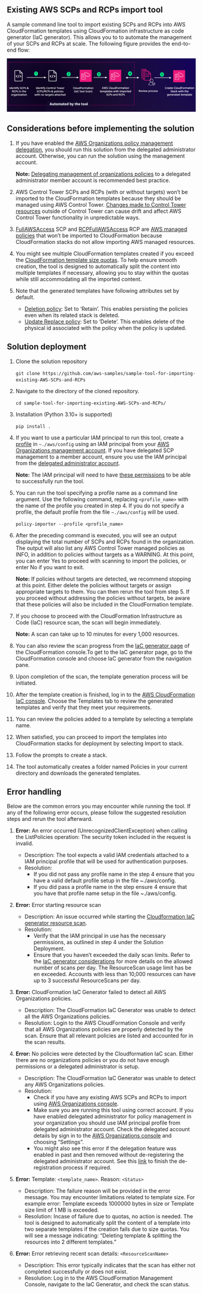## Existing AWS SCPs and RCPs import tool

A sample command line tool to import existing SCPs and RCPs into AWS CloudFormation templates using CloudFormation infrastructure as code generator (IaC generator). This allows you to to automate the management of your SCPs and RCPs at scale. The following figure provides the end-to-end flow:

![solutions_overview](solutions_overview.png "Solutions overview")


## Considerations before implementing the solution

1. If you have enabled the [AWS Organizations policy management delegation](https://docs.aws.amazon.com/organizations/latest/userguide/orgs_delegate_policies.html), you should run this solution from the delegated administrator account. Otherwise, you can run the solution using the management account.

    **Note:** [Delegating management of organizations policies](https://docs.aws.amazon.com/organizations/latest/userguide/orgs_delegate_policies.html) to a delegated administrator member account is recommended best practice.

2. AWS Control Tower SCPs and RCPs (with or without targets) won’t be imported to the CloudFormation templates because they should be managed using AWS Control Tower.  [Changes made to Control Tower resources](https://docs.aws.amazon.com/controltower/latest/userguide/walkthrough-delete.html) outside of Control Tower can cause drift and affect AWS Control Tower functionality in unpredictable ways.

3. [FullAWSAccess](https://console.aws.amazon.com/organizations/?#/policies/p-FullAWSAccess) SCP and [RCPFullAWSAccess](https://677276094262-lagb2dh4.us-east-1.console.aws.amazon.com/organizations/v2/home/policies/resource-control-policy/p-RCPFullAWSAccess) RCP are [AWS managed policies](https://docs.aws.amazon.com/organizations/latest/userguide/orgs_reference_available-policies.html) that won’t be imported to CloudFormation because CloudFormation stacks do not allow importing AWS managed resources.

4. You might see multiple CloudFormation templates created if you exceed the [CloudFormation template size quotas](https://docs.aws.amazon.com/AWSCloudFormation/latest/UserGuide/cloudformation-limits.html). To help ensure smooth creation, the tool is designed to automatically split the content into multiple templates if necessary, allowing you to stay within the quotas while still accommodating all the imported content. 

5. Note that the generated templates have following attributes set by default.
    * [Deletion policy](https://docs.aws.amazon.com/AWSCloudFormation/latest/UserGuide/aws-attribute-deletionpolicy.html?icmpid=docs_cfn_console): Set to ‘Retain’. This enables persisting the policies even when its related stack is deleted.
    * [Update Replace policy](https://docs.aws.amazon.com/AWSCloudFormation/latest/UserGuide/aws-attribute-updatereplacepolicy.html?icmpid=docs_cfn_console): Set to ‘Delete’. This enables delete of the physical id associated with the policy when the policy is updated. 

## Solution deployment

1. Clone the solution repository

    `git clone https://github.com/aws-samples/sample-tool-for-importing-existing-AWS-SCPs-and-RCPs`

2. Navigate to the directory of the cloned repository. 

    `cd sample-tool-for-importing-existing-AWS-SCPs-and-RCPs/`

3. Installation (Python 3.10+ is supported)

    `pip install .`

4. If you want to use a particular IAM principal to run this tool, create a [profile](https://docs.aws.amazon.com/cli/latest/userguide/cli-configure-files.html) in  `~./aws/config` using an IAM principal from your [AWS Organizations management account](https://docs.aws.amazon.com/organizations/latest/userguide/orgs_getting-started_concepts.html). If you have delegated SCP management to a member account, ensure you use the IAM principal from the [delegated administrator account](https://docs.aws.amazon.com/organizations/latest/userguide/orgs_delegate_policies.html). 
    
    **Note:** The IAM principal will need to have [these permissions](scp_and_rcp_import_tool/permissions.json) to be able to successfully run the tool.   

5. You can run the tool specifying a profile name as a command line argument. Use the following command, replacing `<profile_name>` with the name of the profile you created in step 4. If you do not specify a profile, the default profile from the file `~./aws/config` will be used.

    `policy-importer --profile <profile_name>`

6. After the preceding command is executed, you will see an output displaying the total number of SCPs and RCPs found in the organization. The output will also list any AWS Control Tower managed policies as INFO, in addition to policies without targets as a WARNING. At this point, you can enter Yes to proceed with scanning to import the policies, or enter No if you want to exit.
    
    **Note:** If policies without targets are detected, we recommend stopping at this point. Either delete the policies without targets or assign appropriate targets to them. You can then rerun the tool from step 5. If you proceed without addressing the policies without targets, be aware that these policies will also be included in the CloudFormation template.

7. If you choose to proceed with the CloudFormation Infrastructure as Code (IaC) resource scan, the scan will begin immediately. 
    
    **Note:** A scan can take up to 10 minutes for every 1,000 resources. 

8. You can also review the scan progress from the [IaC generator page](https://console.aws.amazon.com/cloudformation/home?#iac-generator) of the CloudFormation console.To get to the IaC generator page, go to the CloudFormation console and choose IaC generator from the navigation pane.

9. Upon completion of the scan, the template generation process will be initiated.  

10. After the template creation is finished, log in to the [AWS CloudFormation IaC console](https://console.aws.amazon.com/cloudformation/home?#iac-generator). Choose the Templates tab to review the generated templates and verify that they meet your requirements. 

11. You can review the policies added to a template by selecting a template name.

12. When satisfied, you can proceed to import the templates into CloudFormation stacks for deployment by selecting Import to stack. 

13. Follow the prompts to create a stack.

14. The tool automatically creates a folder named Policies in your current directory and downloads the generated templates.  


## Error handling

Below are the common errors you may encounter while running the tool. If any of the following error occurs, please follow the suggested resolution steps and rerun the tool afterward.

1. **Error:** An error occurred (UnrecognizedClientException) when calling the ListPolicies operation: The security token included in the request is invalid.
    * Description: The tool expects a valid IAM credentials attached to a IAM principal profile that will be used for authentication purposes.
    * Resolution: 
        * If you did not pass any profile name in the step 4 ensure that you have a valid default profile setup in the file ~./aws/config. 
        * If you did pass a profile name in the step ensure 4 ensure that you have that profile name setup in the file ~./aws/config.  

2. **Error:** Error starting resource scan
    * Description: An issue occurred while starting the [Cloudformation IaC generator resource scan](https://docs.aws.amazon.com/AWSCloudFormation/latest/UserGuide/iac-generator-start-resource-scan.html). 
    * Resolution: 
        * Verify that the IAM principal in use has the necessary permissions, as outlined in step 4 under the Solution Deployment.
        * Ensure that you haven’t exceeded the daily scan limits. Refer to the [IaC generator considerations](https://docs.aws.amazon.com/AWSCloudFormation/latest/UserGuide/generate-IaC.html#iac-generator-considerations) for more details on the allowed number of scans per day. The ResourceScan usage limit has be en exceeded. Accounts with less than 10,000 resources can have up to 3 successful ResourceScans per day.

3. **Error:** CloudFormation IaC Generator failed to detect all AWS Organizations policies.
    * Description: The CloudFormation IaC Generator was unable to detect all the AWS Organizations policies.
    * Resolution: Login to the AWS CloudFormation Console and verify that all AWS Organizations policies are properly detected by the scan. Ensure that all relevant policies are listed and accounted for in the scan results.

4. **Error:** No policies were detected by the Cloudformation IaC scan. Either there are no organizations policies or you do not have enough permissions or a delegated administrator is setup.
    * Description: The CloudFormation IaC Generator was unable to detect any AWS Organizations policies.
    * Resolution: 
        * Check if you have any existing AWS SCPs and RCPs to import using [AWS Organizations console](https://console.aws.amazon.com/organizations/v2). 
        * Make sure you are running this tool using correct account. If you have enabled delegated administrator for policy management in your organization you should use IAM principal profile from delegated administrator account. Check the delegated account details by sign in to the [AWS Organizations console](https://console.aws.amazon.com/organizations/v2) and choosing “Settings”.
        * You might also see this error if the delegation feature was enabled in past and then removed without de-registering the delegated administrator account. See this [link](https://repost.aws/knowledge-center/organizations-remove-delegated-admin) to finish the de-registration process if required.

5. **Error:** Template: `<template_name>`. Reason: `<Status>`
    * Description: The failure reason will be provided in the error message. You may encounter limitations related to template size. For example error: Template exceeds 1000000 bytes in size or Template size limit of 1 MB is exceeded.
    * Resolution: Incase of failure due to quotas, no action is needed. The tool is designed to automatically split the content of a template into two separate templates if the creation fails due to size quotas. You will see a message indicating: “Deleting template & splitting the resources into 2 different templates.”

6. **Error:** Error retrieving recent scan details: `<ResourceScanName>`
    * Description: This error typically indicates that the scan has either not completed successfully or does not exist.
    * Resolution: Log in to the AWS CloudFormation Management Console, navigate to the IaC Generator, and check the scan status.

